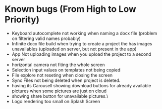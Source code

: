 # Known bugs (From High to Low Priority)

- Keyboard autocomplete not working when naming a docx file (problem on filtering valid names probably)
- Infinite docx file build when trying to create a project the has images unavailables (uploaded on server, but not present in the app)
- App Not uploading images when you upload the project to a second server
- horizontal camera not fiting the whole screen
- Selection input values on templates not being copied
- File explore not reseting when closing the screen
- Sync Files not being deleted when project is deleted.
- <PictureInput /> having its Carousell showing download buttons for already available pictures when some pictures are just on cloud
- <PictureInput /> showing share button for unavailable pictures.\
- Logo rendering too small on Splash Screen